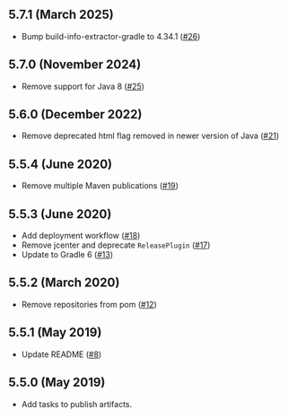 5.7.1 (March 2025)
------------------

- Bump build-info-extractor-gradle to 4.34.1 ([#26](https://github.com/ome/omero-artifact-plugin/pull/2))

5.7.0 (November 2024)
---------------------

- Remove support for Java 8 ([#25](https://github.com/ome/omero-artifact-plugin/pull/125))

5.6.0 (December 2022)
---------------------

- Remove deprecated html flag removed in newer version of Java ([#21](https://github.com/ome/omero-artifact-plugin/pull/21))

5.5.4 (June 2020)
------------------

- Remove multiple Maven publications ([#19](https://github.com/ome/omero-artifact-plugin/pull/19))

5.5.3 (June 2020)
------------------

- Add deployment workflow ([#18](https://github.com/ome/omero-artifact-plugin/pull/18))
- Remove jcenter and deprecate `ReleasePlugin` ([#17](https://github.com/ome/omero-artifact-plugin/pull/17))
- Update to Gradle 6 ([#13](https://github.com/ome/omero-artifact-plugin/pull/13))

5.5.2 (March 2020)
------------------

- Remove repositories from pom ([#12](https://github.com/ome/omero-artifact-plugin/pull/12))

5.5.1 (May 2019)
----------------

- Update README ([#8](https://github.com/ome/omero-artifact-plugin/pull/8))

5.5.0 (May 2019)
----------------

- Add tasks to publish artifacts.
